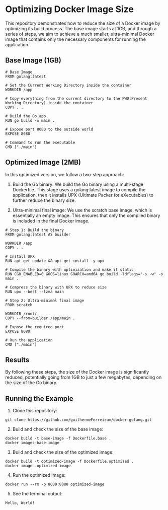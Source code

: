 # Optimizing Docker Image Size
This repository demonstrates how to reduce the size of a Docker image by optimizing its build process. The base image starts at 1GB, and through a series of steps, we aim to achieve a much smaller, ultra-minimal Docker image that contains only the necessary components for running the application.

## Base Image (1GB)
```
# Base Image
FROM golang:latest

# Set the Current Working Directory inside the container
WORKDIR /app

# Copy everything from the current directory to the PWD(Present Working Directory) inside the container
COPY . .

# Build the Go app
RUN go build -o main .

# Expose port 8080 to the outside world
EXPOSE 8080

# Command to run the executable
CMD ["./main"]

```

## Optimized Image (2MB)
In this optimized version, we follow a two-step approach:

1. Build the Go binary: We build the Go binary using a multi-stage Dockerfile. This stage uses a golang:latest image to compile the application, then it installs UPX (Ultimate Packer for eXecutables) to further reduce the binary size.

2. Ultra-minimal final image: We use the scratch base image, which is essentially an empty image. This ensures that only the compiled binary is included in the final Docker image.

```
# Step 1: Build the binary
FROM golang:latest AS builder

WORKDIR /app
COPY . .

# Install UPX
RUN apt-get update && apt-get install -y upx

# Compile the binary with optimization and make it static
RUN CGO_ENABLED=0 GOOS=linux GOARCH=amd64 go build -ldflags="-s -w" -o main .

# Compress the binary with UPX to reduce size
RUN upx --best --lzma main

# Step 2: Ultra-minimal final image
FROM scratch

WORKDIR /root/
COPY --from=builder /app/main .

# Expose the required port
EXPOSE 8080

# Run the application
CMD ["./main"]
```

## Results
By following these steps, the size of the Docker image is significantly reduced, potentially going from 1GB to just a few megabytes, depending on the size of the Go binary.

## Running the Example
1. Clone this repository:
```
git clone https://github.com/guilhermeFerreiram/docker-golang.git
```

2. Build and check the size of the base image:
```
docker build -t base-image -f Dockerfile.base .
docker images base-image
```

3. Build and check the size of the optimized image:
```
docker build -t optimized-image -f Dockerfile.optimized .
docker images optimized-image
```

4. Run the optimized image:
```
docker run --rm -p 8080:8080 optimized-image
```

5. See the terminal output:
```
Hello, World!
```
